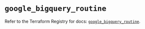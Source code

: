 # `google_bigquery_routine`

Refer to the Terraform Registry for docs: [`google_bigquery_routine`](https://registry.terraform.io/providers/hashicorp/google/5.33.0/docs/resources/bigquery_routine).
